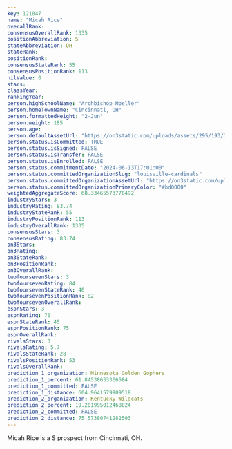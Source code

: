 ```yaml
---
key: 121047
name: "Micah Rice"
overallRank: 
consensusOverallRank: 1335
positionAbbreviation: S
stateAbbreviation: OH
stateRank: 
positionRank: 
consensusStateRank: 55
consensusPositionRank: 113
nilValue: 0
stars: 
classYear: 
rankingYear: 
person.highSchoolName: "Archbishop Moeller"
person.homeTownName: "Cincinnati, OH"
person.formattedHeight: "2-Jun"
person.weight: 185
person.age: 
person.defaultAssetUrl: "https://on3static.com/uploads/assets/295/193/193295.jpg"
person.status.isCommitted: TRUE
person.status.isSigned: FALSE
person.status.isTransfer: FALSE
person.status.isEnrolled: FALSE
person.status.commitmentDate: "2024-06-13T17:01:00"
person.status.committedOrganizationSlug: "louisville-cardinals"
person.status.committedOrganizationAssetUrl: "https://on3static.com/uploads/assets/5/150/150005.svg"
person.status.committedOrganizationPrimaryColor: "#bd0000"
weightedAggregateScore: 68.33465573770492
industryStars: 3
industryRating: 83.74
industryStateRank: 55
industryPositionRank: 113
industryOverallRank: 1335
consensusStars: 3
consensusRating: 83.74
on3Stars: 
on3Rating: 
on3StateRank: 
on3PositionRank: 
on3OverallRank: 
twofoursevenStars: 3
twofoursevenRating: 84
twofoursevenStateRank: 40
twofoursevenPositionRank: 82
twofoursevenOverallRank: 
espnStars: 3
espnRating: 76
espnStateRank: 45
espnPositionRank: 75
espnOverallRank: 
rivalsStars: 3
rivalsRating: 5.7
rivalsStateRank: 28
rivalsPositionRank: 53
rivalsOverallRank: 
prediction_1_organization: Minnesota Golden Gophers
prediction_1_percent: 61.84538653366584
prediction_1_committed: FALSE
prediction_1_distance: 604.9641579909518
prediction_2_organization: Kentucky Wildcats
prediction_2_percent: 19.201995012468824
prediction_2_committed: FALSE
prediction_2_distance: 75.57380741282503
---
```

Micah Rice is a S prospect from Cincinnati, OH.